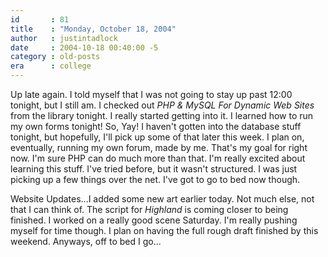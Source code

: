 ```yaml
---
id       : 81
title    : "Monday, October 18, 2004"
author   : justintadlock
date     : 2004-10-18 00:40:00 -5
category : old-posts
era      : college
---
```


Up late again.  I told myself that I was not going to stay up past 12:00 tonight, but I still am.  I checked out <i> PHP & MySQL For Dynamic Web Sites</i> from the library tonight. I really started getting into it. I learned how to run my own forms tonight! So, Yay! I haven't gotten into the database stuff tonight, but hopefully, I'll pick up some of that later this week. I plan on, eventually, running my own forum, made by me. That's my goal for right now. I'm sure PHP can do much more than that. I'm really excited about learning this stuff. I've tried before, but it wasn't structured. I was just picking up a few things over the net.  I've got to go to bed now though.

Website Updates...I added some new art earlier today.  Not much else, not that I can think of. The script for <i> Highland</i> is coming closer to being finished. I worked on a really good scene Saturday.  I'm really pushing myself for time though. I plan on having the full rough draft finished by this weekend.  Anyways, off to bed I go...
